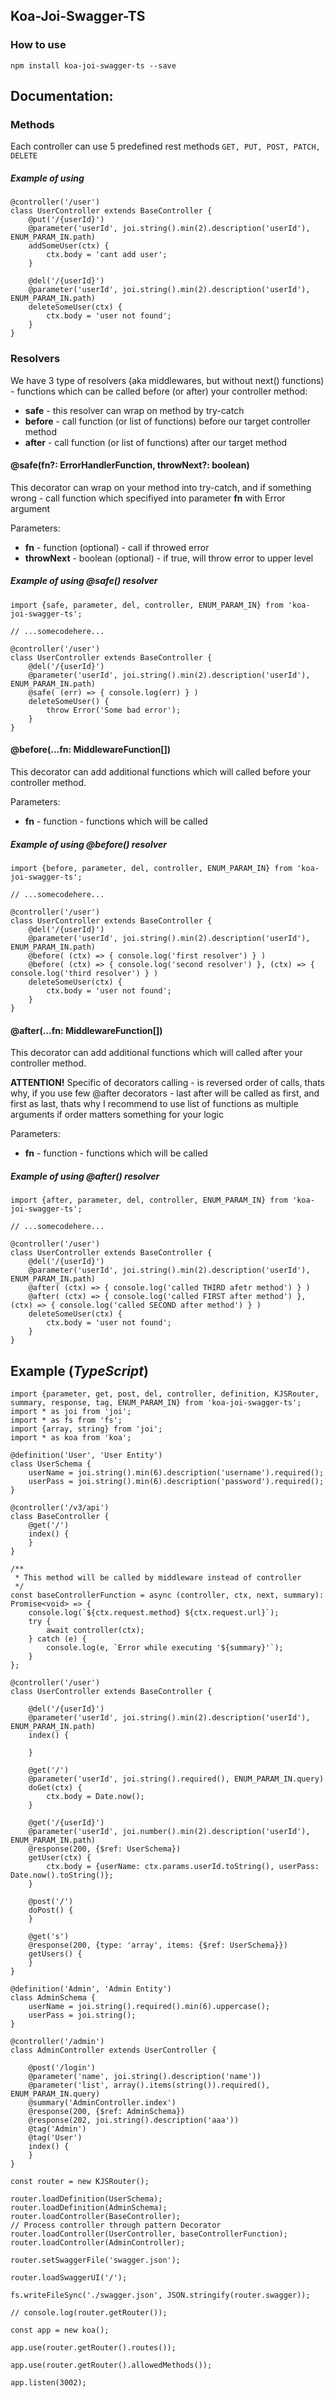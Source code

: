 ## Koa-Joi-Swagger-TS

### How to use

    npm install koa-joi-swagger-ts --save
    
## Documentation:

### Methods

Each controller can use 5 predefined rest methods `GET, PUT, POST, PATCH, DELETE`

##### Example of using
    
    @controller('/user')
    class UserController extends BaseController {
        @put('/{userId}')
        @parameter('userId', joi.string().min(2).description('userId'), ENUM_PARAM_IN.path)
        addSomeUser(ctx) {
            ctx.body = 'cant add user';
        }
        
        @del('/{userId}')
        @parameter('userId', joi.string().min(2).description('userId'), ENUM_PARAM_IN.path)
        deleteSomeUser(ctx) {
            ctx.body = 'user not found';
        }
    } 

### Resolvers

We have 3 type of resolvers (aka middlewares, but without next() functions) - functions which can be called before (or after) your controller method: 
* **safe** - this resolver can wrap on method by try-catch
* **before** - call function (or list of functions) before our target controller method
* **after** - call function (or list of functions) after our target method

#### @safe(fn?: ErrorHandlerFunction, throwNext?: boolean)

This decorator can wrap on your method into try-catch, and if something wrong - call function which specifiyed into parameter **fn** with Error argument

Parameters:
* **fn** - function (optional) - call if throwed error
* **throwNext** - boolean (optional) - if true, will throw error to upper level

##### Example of using @safe() resolver
    
    import {safe, parameter, del, controller, ENUM_PARAM_IN} from 'koa-joi-swagger-ts';
    
    // ...somecodehere...
    
    @controller('/user')
    class UserController extends BaseController {
        @del('/{userId}')
        @parameter('userId', joi.string().min(2).description('userId'), ENUM_PARAM_IN.path)
        @safe( (err) => { console.log(err) } )
        deleteSomeUser() {
            throw Error('Some bad error');
        }
    } 

#### @before(...fn: MiddlewareFunction[])

This decorator can add additional functions which will called before your controller method.  

Parameters:
* **fn** - function - functions which will be called

##### Example of using @before() resolver
    
    import {before, parameter, del, controller, ENUM_PARAM_IN} from 'koa-joi-swagger-ts';
        
    // ...somecodehere...
        
    @controller('/user')
    class UserController extends BaseController {
        @del('/{userId}')
        @parameter('userId', joi.string().min(2).description('userId'), ENUM_PARAM_IN.path)
        @before( (ctx) => { console.log('first resolver') } )
        @before( (ctx) => { console.log('second resolver') }, (ctx) => { console.log('third resolver') } )
        deleteSomeUser(ctx) {
            ctx.body = 'user not found';
        }
    } 
    
#### @after(...fn: MiddlewareFunction[])

This decorator can add additional functions which will called after your controller method.

**ATTENTION!**
Specific of decorators calling - is reversed order of calls, thats why, if you use few @after decorators - last after will be called as first, and first as last, thats why I recommend to use list of functions as multiple arguments if order matters something for your logic 

Parameters:
* **fn** - function - functions which will be called

##### Example of using @after() resolver
    
    import {after, parameter, del, controller, ENUM_PARAM_IN} from 'koa-joi-swagger-ts';
        
    // ...somecodehere...
        
    @controller('/user')
    class UserController extends BaseController {
        @del('/{userId}')
        @parameter('userId', joi.string().min(2).description('userId'), ENUM_PARAM_IN.path)
        @after( (ctx) => { console.log('called THIRD afetr method') } )
        @after( (ctx) => { console.log('called FIRST after method') }, (ctx) => { console.log('called SECOND after method') } )
        deleteSomeUser(ctx) {
            ctx.body = 'user not found';
        }
    } 


  
## Example (*TypeScript*)

    import {parameter, get, post, del, controller, definition, KJSRouter, summary, response, tag, ENUM_PARAM_IN} from 'koa-joi-swagger-ts';
    import * as joi from 'joi';
    import * as fs from 'fs';
    import {array, string} from 'joi';
    import * as koa from 'koa';
    
    @definition('User', 'User Entity')
    class UserSchema {
        userName = joi.string().min(6).description('username').required();
        userPass = joi.string().min(6).description('password').required();
    }
    
    @controller('/v3/api')
    class BaseController {
        @get('/')
        index() {
        }
    }
    
    /**
     * This method will be called by middleware instead of controller
     */
    const baseControllerFunction = async (controller, ctx, next, summary): Promise<void> => {
        console.log(`${ctx.request.method} ${ctx.request.url}`);
        try {
            await controller(ctx);
        } catch (e) {
            console.log(e, `Error while executing '${summary}'`);
        }
    };

    @controller('/user')
    class UserController extends BaseController {
    
        @del('/{userId}')
        @parameter('userId', joi.string().min(2).description('userId'), ENUM_PARAM_IN.path)
        index() {
    
        }
    
        @get('/')
        @parameter('userId', joi.string().required(), ENUM_PARAM_IN.query)
        doGet(ctx) {
            ctx.body = Date.now();
        }
    
        @get('/{userId}')
        @parameter('userId', joi.number().min(2).description('userId'), ENUM_PARAM_IN.path)
        @response(200, {$ref: UserSchema})
        getUser(ctx) {
            ctx.body = {userName: ctx.params.userId.toString(), userPass: Date.now().toString()};
        }
    
        @post('/')
        doPost() {
        }
    
        @get('s')
        @response(200, {type: 'array', items: {$ref: UserSchema}})
        getUsers() {
        }
    }
    
    @definition('Admin', 'Admin Entity')
    class AdminSchema {
        userName = joi.string().required().min(6).uppercase();
        userPass = joi.string();
    }
    
    @controller('/admin')
    class AdminController extends UserController {
    
        @post('/login')
        @parameter('name', joi.string().description('name'))
        @parameter('list', array().items(string()).required(), ENUM_PARAM_IN.query)
        @summary('AdminController.index')
        @response(200, {$ref: AdminSchema})
        @response(202, joi.string().description('aaa'))
        @tag('Admin')
        @tag('User')
        index() {
        }
    }
    
    const router = new KJSRouter();
    
    router.loadDefinition(UserSchema);
    router.loadDefinition(AdminSchema);
    router.loadController(BaseController);
    // Process controller through pattern Decorator
    router.loadController(UserController, baseControllerFunction);
    router.loadController(AdminController);
    
    router.setSwaggerFile('swagger.json');

    router.loadSwaggerUI('/');

    fs.writeFileSync('./swagger.json', JSON.stringify(router.swagger));
    
    // console.log(router.getRouter());
    
    const app = new koa();
    
    app.use(router.getRouter().routes());
    
    app.use(router.getRouter().allowedMethods());
    
    app.listen(3002);
